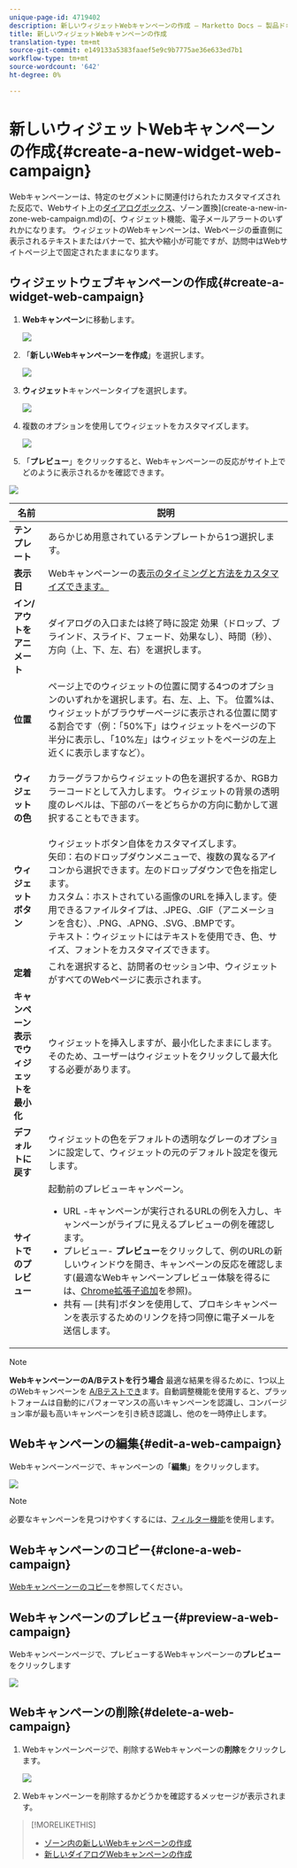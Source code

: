 ```yaml
---
unique-page-id: 4719402
description: 新しいウィジェットWebキャンペーンの作成 — Marketto Docs — 製品ドキュメント
title: 新しいウィジェットWebキャンペーンの作成
translation-type: tm+mt
source-git-commit: e149133a5383faaef5e9c9b7775ae36e633ed7b1
workflow-type: tm+mt
source-wordcount: '642'
ht-degree: 0%

---
```



# 新しいウィジェットWebキャンペーンの作成{#create-a-new-widget-web-campaign}

Webキャンペーンーは、特定のセグメントに関連付けられたカスタマイズされた反応で、Webサイト上の[ダイアログボックス](create-a-new-dialog-web-campaign.md)、ゾーン置換](create-a-new-in-zone-web-campaign.md)の[、ウィジェット機能、電子メールアラートのいずれかになります。 ウィジェットのWebキャンペーンは、Webページの垂直側に表示されるテキストまたはバナーで、拡大や縮小が可能ですが、訪問中はWebサイトページ上で固定されたままになります。

## ウィジェットウェブキャンペーンの作成{#create-a-widget-web-campaign}

1. **Webキャンペーン**&#x200B;に移動します。

   ![](assets/image2016-8-18-15-3a57-3a46.png)

1. 「**新しいWebキャンペーンーを作成**」を選択します。

   ![](assets/create-new-web-campaign-hand-1.png)

1. **ウィジェット**&#x200B;キャンペーンタイプを選択します。

   ![](assets/3.png)

1. 複数のオプションを使用してウィジェットをカスタマイズします。

   ![](assets/4.png)

1. 「**プレビュー**」をクリックすると、Webキャンペーンーの反応がサイト上でどのように表示されるかを確認できます。

![](assets/preview.png)

<table> 
 <thead> 
  <tr> 
   <th colspan="1" rowspan="1">名前</th> 
   <th colspan="1" rowspan="1">説明</th> 
  </tr> 
 </thead> 
 <tbody> 
  <tr> 
   <td colspan="1"><strong>テンプレート</strong></td> 
   <td colspan="1">あらかじめ用意されているテンプレートから1つ選択します。</td> 
  </tr> 
  <tr> 
   <td colspan="1"><strong>表示日</strong></td> 
   <td colspan="1">Webキャンペーンーの<a href="http://docs.marketo.com/display/DOCS/Set+How+Your+Web+Campaign+Displays" rel="nofollow">表示のタイミングと方法をカスタマイズできます。</a></td> 
  </tr> 
  <tr> 
   <td colspan="1"><strong>イン/アウトをアニメート</strong></td> 
   <td colspan="1">ダイアログの入口または終了時に設定 効果（ドロップ、ブラインド、スライド、フェード、効果なし）、時間（秒）、方向（上、下、左、右）を選択します。</td> 
  </tr> 
  <tr> 
   <td colspan="1"><strong>位置</strong></td> 
   <td colspan="1">ページ上でのウィジェットの位置に関する4つのオプションのいずれかを選択します。右、左、上、下。 位置%は、ウィジェットがブラウザーページに表示される位置に関する割合です（例：「50%下」はウィジェットをページの下半分に表示し、「10%左」はウィジェットをページの左上近くに表示しますなど）。<br></td> 
  </tr> 
  <tr> 
   <td colspan="1" rowspan="1"><strong>ウィジェットの色</strong></td> 
   <td colspan="1" rowspan="1"><p>カラーグラフからウィジェットの色を選択するか、RGBカラーコードとして入力します。 ウィジェットの背景の透明度のレベルは、下部のバーをどちらかの方向に動かして選択することもできます。</p></td> 
  </tr> 
  <tr> 
   <td colspan="1" rowspan="1"><p><strong>ウィジェットボタン</strong><br></p></td> 
   <td colspan="1" rowspan="1">ウィジェットボタン自体をカスタマイズします。<br>矢印：右のドロップダウンメニューで、複数の異なるアイコンから選択できます。左のドロップダウンで色を指定します。<br>カスタム：ホストされている画像のURLを挿入します。使用できるファイルタイプは、.JPEG、.GIF（アニメーションを含む）、.PNG、.APNG、.SVG、.BMPです。<br>テキスト：ウィジェットにはテキストを使用でき、色、サイズ、フォントをカスタマイズできます。</td> 
  </tr> 
  <tr> 
   <td colspan="1"><strong>定着</strong></td> 
   <td colspan="1">これを選択すると、訪問者のセッション中、ウィジェットがすべてのWebページに表示されます。</td> 
  </tr> 
  <tr> 
   <td colspan="1"><strong>キャンペーン表示でウィジェットを最小化</strong></td> 
   <td colspan="1">ウィジェットを挿入しますが、最小化したままにします。そのため、ユーザーはウィジェットをクリックして最大化する必要があります。</td> 
  </tr> 
  <tr> 
   <td colspan="1"><strong>デフォルトに戻す </strong></td> 
   <td colspan="1">ウィジェットの色をデフォルトの透明なグレーのオプションに設定して、ウィジェットの元のデフォルト設定を復元します。</td> 
  </tr> 
  <tr> 
   <td colspan="1"><strong>サイトでのプレビュー </strong></td> 
   <td colspan="1">起動前のプレビューキャンペーン。<br> 
    <ul> 
     <li>URL -キャンペーンが実行されるURLの例を入力し、キャンペーンがライブに見えるプレビューの例を確認します。</li> 
     <li>プレビュー- <strong>プレビュー</strong>をクリックして、例のURLの新しいウィンドウを開き、キャンペーンの反応を確認します(最適なWebキャンペーンプレビュー体験を得るには、<a href="https://chrome.google.com/extensions/detail/ldiddonjplchallbngbccbfdfeldohkj?hl=en" rel="nofollow">Chrome拡張子追加</a>を参照)。 </li> 
     <li>共有 — [共有]ボタンを使用して、プロキシキャンペーンを表示するためのリンクを持つ同僚に電子メールを送信します。</li> 
    </ul></td> 
  </tr> 
 </tbody> 
</table>

>[!NOTE]
>
>**WebキャンペーンーのA/Bテストを行う場合** 最適な結果を得るために、1つ以上のWebキャンペーンを [A/Bテストでき](ab-test-your-web-campaign.md)ます。自動調整機能を使用すると、プラットフォームは自動的にパフォーマンスの高いキャンペーンを認識し、コンバージョン率が最も高いキャンペーンを引き続き認識し、他のを一時停止します。

## Webキャンペーンの編集{#edit-a-web-campaign}

Webキャンペーンページで、キャンペーンの「**編集**」をクリックします。

![](assets/image2016-11-4-13-3a2-3a20.png)

>[!NOTE]
>
>必要なキャンペーンを見つけやすくするには、[フィルター機能](filter-web-campaigns.md)を使用します。

## Webキャンペーンのコピー{#clone-a-web-campaign}

[Webキャンペーンーのコピー](clone-a-web-campaign.md)を参照してください。

## Webキャンペーンのプレビュー{#preview-a-web-campaign}

Webキャンペーンページで、プレビューするWebキャンペーンーの&#x200B;**プレビュー**&#x200B;をクリックします

![](assets/widget-campaign-preview-hand.png)

## Webキャンペーンの削除{#delete-a-web-campaign}

1. Webキャンペーンページで、削除するWebキャンペーンの**削除**をクリックします。

   ![](assets/widget-campaign-delete-hand.png)

1. Webキャンペーンーを削除するかどうかを確認するメッセージが表示されます。

>[!MORELIKETHIS]
>
>* [ゾーン内の新しいWebキャンペーンの作成](create-a-new-in-zone-web-campaign.md)
>* [新しいダイアログWebキャンペーンの作成](create-a-new-dialog-web-campaign.md)

